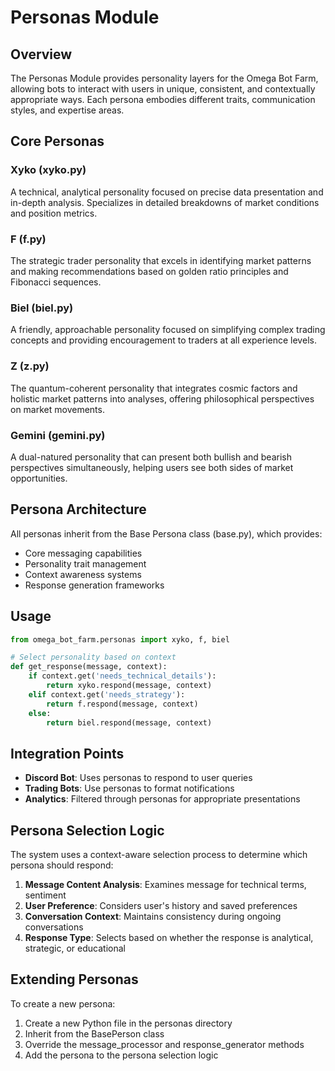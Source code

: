 # Personas Module

## Overview

The Personas Module provides personality layers for the Omega Bot Farm, allowing bots to interact with users in unique, consistent, and contextually appropriate ways. Each persona embodies different traits, communication styles, and expertise areas.

## Core Personas

### Xyko (xyko.py)

A technical, analytical personality focused on precise data presentation and in-depth analysis. Specializes in detailed breakdowns of market conditions and position metrics.

### F (f.py)

The strategic trader personality that excels in identifying market patterns and making recommendations based on golden ratio principles and Fibonacci sequences.

### Biel (biel.py)

A friendly, approachable personality focused on simplifying complex trading concepts and providing encouragement to traders at all experience levels.

### Z (z.py)

The quantum-coherent personality that integrates cosmic factors and holistic market patterns into analyses, offering philosophical perspectives on market movements.

### Gemini (gemini.py)

A dual-natured personality that can present both bullish and bearish perspectives simultaneously, helping users see both sides of market opportunities.

## Persona Architecture

All personas inherit from the Base Persona class (base.py), which provides:

- Core messaging capabilities
- Personality trait management
- Context awareness systems
- Response generation frameworks

## Usage

```python
from omega_bot_farm.personas import xyko, f, biel

# Select personality based on context
def get_response(message, context):
    if context.get('needs_technical_details'):
        return xyko.respond(message, context)
    elif context.get('needs_strategy'):
        return f.respond(message, context)
    else:
        return biel.respond(message, context)
```

## Integration Points

- **Discord Bot**: Uses personas to respond to user queries
- **Trading Bots**: Use personas to format notifications
- **Analytics**: Filtered through personas for appropriate presentations

## Persona Selection Logic

The system uses a context-aware selection process to determine which persona should respond:

1. **Message Content Analysis**: Examines message for technical terms, sentiment
2. **User Preference**: Considers user's history and saved preferences
3. **Conversation Context**: Maintains consistency during ongoing conversations
4. **Response Type**: Selects based on whether the response is analytical, strategic, or educational

## Extending Personas

To create a new persona:

1. Create a new Python file in the personas directory
2. Inherit from the BasePerson class
3. Override the message_processor and response_generator methods
4. Add the persona to the persona selection logic
